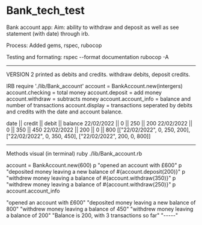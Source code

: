 # Bank_tech_test
Bank account app: 
Aim: ability to withdraw and deposit as well as see statement (with date) through irb.

Process:
Added gems, rspec, rubocop

Testing and formating: 
rspec --format documentation 
rubocop -A

------
VERSION 2
printed as debits and credits.
withdraw debits, deposit credits.

IRB
require './lib/Bank_account'
account = BankAccount.new(intergers)
account.checking = total money
account.deposit = add money
account.withdraw = subtracts money
account.account_info = balance and number of transactions
account.display = transactions seperated by debits and credits with the date and account balance.


date       || credit || debit || balance
22/02/2022 || 0 || 250 || 200
22/02/2022 || 0 || 350 || 450
22/02/2022 || 200 || 0 || 800
[["22/02/2022", 0, 250, 200], ["22/02/2022", 0, 350, 450], ["22/02/2022", 200, 0, 800]]

------
Methods visual
(in terminal) ruby ./lib/Bank_account.rb  

account = BankAccount.new(600)
p "opened an account with £600" 
p "deposited money leaving a new balance of #{account.deposit(200)}"
p "withdrew money leaving a balance of #{account.withdraw(350)}"
p "withdrew money leaving a balance of #{account.withdraw(250)}"
p account.account_info

"opened an account with £600"
"deposited money leaving a new balance of 800"
"withdrew money leaving a balance of 450"
"withdrew money leaving a balance of 200"
"Balance is 200, with 3 transactions so far"
"-----"